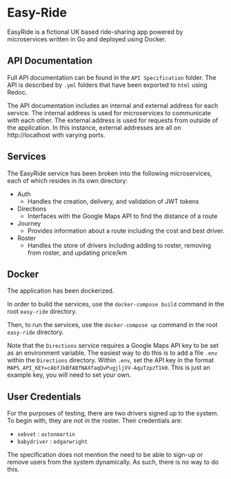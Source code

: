 # Easy-Ride

EasyRide is a fictional UK based ride-sharing app powered by microservices written in Go and deployed using Docker.

## API Documentation

Full API documentation can be found in the `API Specification` folder. The API is described by `.yml` folders that have been exported to `html` using Redoc. 

The API documentation includes an internal and external address for each service. The internal address is used for microservices to communicate with each other. The external address is used for requests from outside of the application. In this instance, external addresses are all on http://localhost with varying ports.

## Services

The EasyRide service has been broken into the following microservices, each of which resides in its own directory:

- Auth
  - Handles the creation, delivery, and validation of JWT tokens
- Directions
  - Interfaces with the Google Maps API to find the distance of a route
- Journey
  - Provides information about a route including the cost and best driver.
- Roster
  - Handles the store of drivers including adding to roster, removing from roster, and updating price/km

## Docker

The application has been dockerized. 

In order to build the services, use the `docker-compose build` command in the root `easy-ride` directory.

Then, to run the services, use the `docker-compose up` command in the root `easy-ride` directory. 

Note that the `Directions` service requires a Google Maps API key to be set as an environment variable. The easiest way to do this is to add a file `.env` within the `Directions` directory. Within `.env`, set the API key in the format `MAPS_API_KEY=cAbfJkBfABfNAXfaqQvPugjljVV-AquTzpzT1k0`. This is just an example key, you will need to set your own. 

## User Credentials

For the purposes of testing, there are two drivers signed up to the system. To begin with, they are not in the roster. Their credentials are:

- `sebvet` : `astonmartin`
- `babydriver` : `edgarwright`

The specification does not mention the need to be able to sign-up or remove users from the system dynamically. As such, there is no way to do this. 